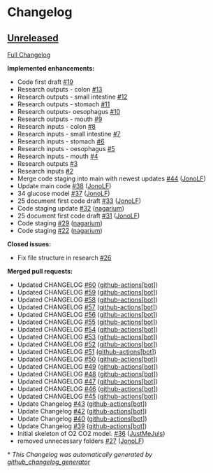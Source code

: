 # Changelog

## [Unreleased](https://github.com/BiomedEngineering2ndBrain/GIT-Transport-Model/tree/HEAD)

[Full Changelog](https://github.com/BiomedEngineering2ndBrain/GIT-Transport-Model/compare/1eb481404ac38d3d3dc325e19f7d927b0afe4b33...HEAD)

**Implemented enhancements:**

- Code first draft [\#19](https://github.com/BiomedEngineering2ndBrain/GIT-Transport-Model/issues/19)
- Research outputs - colon [\#13](https://github.com/BiomedEngineering2ndBrain/GIT-Transport-Model/issues/13)
- Research outputs - small intestine [\#12](https://github.com/BiomedEngineering2ndBrain/GIT-Transport-Model/issues/12)
- Research outputs - stomach [\#11](https://github.com/BiomedEngineering2ndBrain/GIT-Transport-Model/issues/11)
- Research outputs- oesophagus [\#10](https://github.com/BiomedEngineering2ndBrain/GIT-Transport-Model/issues/10)
- Research outputs - mouth [\#9](https://github.com/BiomedEngineering2ndBrain/GIT-Transport-Model/issues/9)
- Research inputs - colon [\#8](https://github.com/BiomedEngineering2ndBrain/GIT-Transport-Model/issues/8)
- Research inputs - small intestine [\#7](https://github.com/BiomedEngineering2ndBrain/GIT-Transport-Model/issues/7)
- Research inputs - stomach [\#6](https://github.com/BiomedEngineering2ndBrain/GIT-Transport-Model/issues/6)
- Research inputs - oesophagus [\#5](https://github.com/BiomedEngineering2ndBrain/GIT-Transport-Model/issues/5)
- Research inputs - mouth [\#4](https://github.com/BiomedEngineering2ndBrain/GIT-Transport-Model/issues/4)
- Research outputs [\#3](https://github.com/BiomedEngineering2ndBrain/GIT-Transport-Model/issues/3)
- Research inputs [\#2](https://github.com/BiomedEngineering2ndBrain/GIT-Transport-Model/issues/2)
- Merge code staging into main with newest updates [\#44](https://github.com/BiomedEngineering2ndBrain/GIT-Transport-Model/pull/44) ([JonoLF](https://github.com/JonoLF))
- Update main code [\#38](https://github.com/BiomedEngineering2ndBrain/GIT-Transport-Model/pull/38) ([JonoLF](https://github.com/JonoLF))
- 34 glucose model [\#37](https://github.com/BiomedEngineering2ndBrain/GIT-Transport-Model/pull/37) ([JonoLF](https://github.com/JonoLF))
- 25 document first code draft [\#33](https://github.com/BiomedEngineering2ndBrain/GIT-Transport-Model/pull/33) ([JonoLF](https://github.com/JonoLF))
- Code staging update [\#32](https://github.com/BiomedEngineering2ndBrain/GIT-Transport-Model/pull/32) ([nagarium](https://github.com/nagarium))
- 25 document first code draft [\#31](https://github.com/BiomedEngineering2ndBrain/GIT-Transport-Model/pull/31) ([JonoLF](https://github.com/JonoLF))
- Code staging  [\#29](https://github.com/BiomedEngineering2ndBrain/GIT-Transport-Model/pull/29) ([nagarium](https://github.com/nagarium))
- Code staging [\#22](https://github.com/BiomedEngineering2ndBrain/GIT-Transport-Model/pull/22) ([nagarium](https://github.com/nagarium))

**Closed issues:**

- Fix file structure in research [\#26](https://github.com/BiomedEngineering2ndBrain/GIT-Transport-Model/issues/26)

**Merged pull requests:**

- Updated CHANGELOG [\#60](https://github.com/BiomedEngineering2ndBrain/GIT-Transport-Model/pull/60) ([github-actions[bot]](https://github.com/apps/github-actions))
- Updated CHANGELOG [\#59](https://github.com/BiomedEngineering2ndBrain/GIT-Transport-Model/pull/59) ([github-actions[bot]](https://github.com/apps/github-actions))
- Updated CHANGELOG [\#58](https://github.com/BiomedEngineering2ndBrain/GIT-Transport-Model/pull/58) ([github-actions[bot]](https://github.com/apps/github-actions))
- Updated CHANGELOG [\#57](https://github.com/BiomedEngineering2ndBrain/GIT-Transport-Model/pull/57) ([github-actions[bot]](https://github.com/apps/github-actions))
- Updated CHANGELOG [\#56](https://github.com/BiomedEngineering2ndBrain/GIT-Transport-Model/pull/56) ([github-actions[bot]](https://github.com/apps/github-actions))
- Updated CHANGELOG [\#55](https://github.com/BiomedEngineering2ndBrain/GIT-Transport-Model/pull/55) ([github-actions[bot]](https://github.com/apps/github-actions))
- Updated CHANGELOG [\#54](https://github.com/BiomedEngineering2ndBrain/GIT-Transport-Model/pull/54) ([github-actions[bot]](https://github.com/apps/github-actions))
- Updated CHANGELOG [\#53](https://github.com/BiomedEngineering2ndBrain/GIT-Transport-Model/pull/53) ([github-actions[bot]](https://github.com/apps/github-actions))
- Updated CHANGELOG [\#52](https://github.com/BiomedEngineering2ndBrain/GIT-Transport-Model/pull/52) ([github-actions[bot]](https://github.com/apps/github-actions))
- Updated CHANGELOG [\#51](https://github.com/BiomedEngineering2ndBrain/GIT-Transport-Model/pull/51) ([github-actions[bot]](https://github.com/apps/github-actions))
- Updated CHANGELOG [\#50](https://github.com/BiomedEngineering2ndBrain/GIT-Transport-Model/pull/50) ([github-actions[bot]](https://github.com/apps/github-actions))
- Updated CHANGELOG [\#49](https://github.com/BiomedEngineering2ndBrain/GIT-Transport-Model/pull/49) ([github-actions[bot]](https://github.com/apps/github-actions))
- Updated CHANGELOG [\#48](https://github.com/BiomedEngineering2ndBrain/GIT-Transport-Model/pull/48) ([github-actions[bot]](https://github.com/apps/github-actions))
- Updated CHANGELOG [\#47](https://github.com/BiomedEngineering2ndBrain/GIT-Transport-Model/pull/47) ([github-actions[bot]](https://github.com/apps/github-actions))
- Updated CHANGELOG [\#46](https://github.com/BiomedEngineering2ndBrain/GIT-Transport-Model/pull/46) ([github-actions[bot]](https://github.com/apps/github-actions))
- Updated CHANGELOG [\#45](https://github.com/BiomedEngineering2ndBrain/GIT-Transport-Model/pull/45) ([github-actions[bot]](https://github.com/apps/github-actions))
- Update Changelog [\#43](https://github.com/BiomedEngineering2ndBrain/GIT-Transport-Model/pull/43) ([github-actions[bot]](https://github.com/apps/github-actions))
- Update Changelog [\#42](https://github.com/BiomedEngineering2ndBrain/GIT-Transport-Model/pull/42) ([github-actions[bot]](https://github.com/apps/github-actions))
- Update Changelog [\#40](https://github.com/BiomedEngineering2ndBrain/GIT-Transport-Model/pull/40) ([github-actions[bot]](https://github.com/apps/github-actions))
- Update Changelog [\#39](https://github.com/BiomedEngineering2ndBrain/GIT-Transport-Model/pull/39) ([github-actions[bot]](https://github.com/apps/github-actions))
- Initial skeleton of O2 CO2 model. [\#36](https://github.com/BiomedEngineering2ndBrain/GIT-Transport-Model/pull/36) ([JustMeJuls](https://github.com/JustMeJuls))
- removed unnecessary folders [\#27](https://github.com/BiomedEngineering2ndBrain/GIT-Transport-Model/pull/27) ([JonoLF](https://github.com/JonoLF))



\* *This Changelog was automatically generated by [github_changelog_generator](https://github.com/github-changelog-generator/github-changelog-generator)*

